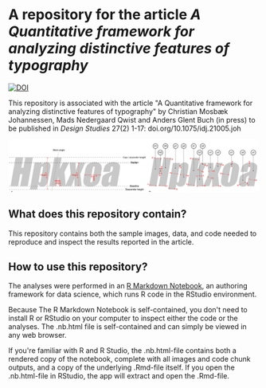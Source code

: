 # A repository for the article *A Quantitative framework for analyzing distinctive features of typography*
[![DOI](https://zenodo.org/badge/549730866.svg)](https://zenodo.org/badge/latestdoi/549730866)

This repository is associated with the article "A Quantitative framework for analyzing distinctive features of typography" by Christian Mosbæk Johannessen, Mads Nedergaard Qwist and Anders Glent Buch (in press) to be published in *Design Studies* 27(2) 1-17: doi.org/10.1075/idj.21005.joh

![](image.png)

## What does this repository contain?

This repository contains both the sample images, data, and code needed to reproduce and inspect the results reported in the article.

## How to use this repository?

The analyses were performed in an [R Markdown Notebook](https://rmarkdown.rstudio.com/lesson-10.html), an authoring framework for data science, which runs R code in the RStudio environment.

Because The R Markdown Notebook is self-contained, you don't need to install R or RStudio on your computer to inspect either the code or the analyses. The .nb.html file is self-contained and can simply be viewed in any web browser.

If you're familiar with R and R Studio, the .nb.html-file contains both a rendered copy of the notebook, complete with all images and code chunk outputs, and a copy of the underlying .Rmd-file itself. If you open the .nb.html-file in RStudio, the app will extract and open the .Rmd-file.
